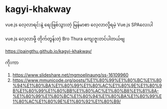 # kagyi-khakway
vue.js လေ့လာရင်းနဲ့ ရေးဖြစ်သွားတဲ့ မြန်မာစာ လေ့လာလို့ရမဲ့ Vue.js SPAလေးပါ 

vue.js လေ့လာဖို့ တိုက်တွန်းတဲ့ Bro Thura ကျေးဇူးတင်ပါတယ်ဗျ

https://paingthu.github.io/kagyi-khakway/

ကိုးကာ

1. https://www.slideshare.net/mgmoelinaung/ss-16109960
2. https://www.mmunicode.org/posts/%E1%80%99%E1%80%BC%E1%80%94%E1%80%BA%E1%80%99%E1%80%AC%E1%80%9E%E1%80%9B%E1%80%99%E1%80%BB%E1%80%AC%E1%80%B8%E1%81%8A-%E1%80%99%E1%80%BC%E1%80%94%E1%80%BA%E1%80%99%E1%80%AC%E1%80%9E%E1%80%92%E1%80%B9/

